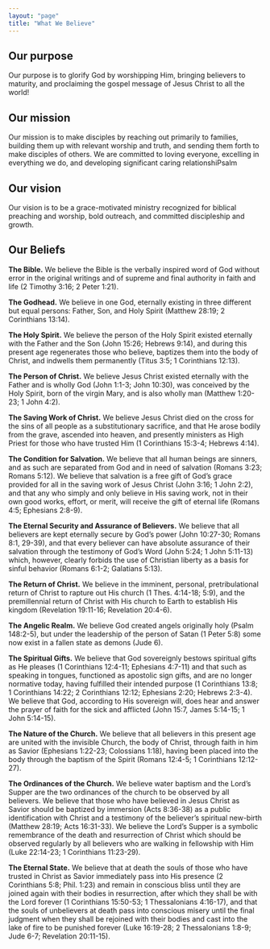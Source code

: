 ```yaml
---
layout: "page"
title: "What We Believe"
---
```

## Our purpose

Our purpose is to glorify God by worshipping Him, bringing believers to
maturity, and proclaiming the gospel message of Jesus Christ to all the world!

## Our mission

Our mission is to make disciples by reaching out primarily to families,
building them up with relevant worship and truth, and sending them forth to
make disciples of others. We are committed to loving everyone, excelling in
everything we do, and developing significant caring relationshiPsalm

## Our vision

Our vision is to be a grace-motivated ministry recognized for biblical
preaching and worship, bold outreach, and committed discipleship and growth.

## Our Beliefs

**The Bible.** We believe the Bible is the verbally inspired word of God
without error in the original writings and of supreme and final authority in
faith and life (2 Timothy 3:16; 2 Peter 1:21).

**The Godhead.** We believe in one God, eternally existing in three different
but equal persons: Father, Son, and Holy Spirit (Matthew 28:19; 2 Corinthians
13:14).

**The Holy Spirit.** We believe the person of the Holy Spirit existed
eternally with the Father and the Son (John 15:26; Hebrews 9:14), and during
this present age regenerates those who believe, baptizes them into the body of
Christ, and indwells them permanently (Titus 3:5; 1 Corinthians 12:13).

**The Person of Christ.** We believe Jesus Christ existed eternally with the
Father and is wholly God (John 1:1-3; John 10:30), was conceived by the Holy
Spirit, born of the virgin Mary, and is also wholly man (Matthew 1:20-23; 1
John 4:2).

**The Saving Work of Christ.** We believe Jesus Christ died on the cross for
the sins of all people as a substitutionary sacrifice, and that He arose
bodily from the grave, ascended into heaven, and presently ministers as High
Priest for those who have trusted Him (1 Corinthians 15:3-4; Hebrews 4:14).

**The Condition for Salvation.** We believe that all human beings are sinners,
and as such are separated from God and in need of salvation (Romans 3:23;
Romans 5:12). We believe that salvation is a free gift of God’s grace provided for
all in the saving work of Jesus Christ (John 3:16; 1 John 2:2), and that any
who simply and only believe in His saving work, not in their own good works,
effort, or merit, will receive the gift of eternal life (Romans 4:5; Ephesians
2:8-9).

**The Eternal Security and Assurance of Believers.** We believe that all
believers are kept eternally secure by God’s power (John 10:27-30; Romans 8:1,
29-39), and that every believer can have absolute assurance of their salvation
through the testimony of God’s Word (John 5:24; 1 John 5:11-13) which,
however, clearly forbids the use of Christian liberty as a basis for sinful
behavior (Romans 6:1-2; Galatians 5:13).

**The Return of Christ.** We believe in the imminent, personal,
pretribulational return of Christ to rapture out His church (1 Thes. 4:14-18;
5:9), and the premillennial return of Christ with His church to Earth to
establish His kingdom (Revelation 19:11-16; Revelation 20:4-6).

**The Angelic Realm.** We believe God created angels originally holy (Psalm
148:2-5), but under the leadership of the person of Satan (1 Peter 5:8) some
now exist in a fallen state as demons (Jude 6).

**The Spiritual Gifts.** We believe that God sovereignly bestows spiritual
gifts as He pleases (1 Corinthians 12:4-11; Ephesians 4:7-11) and that such as
speaking in tongues, functioned as apostolic sign gifts, and are no longer
normative today, having fulfilled their intended purpose (1 Corinthians 13:8;
1 Corinthians 14:22; 2 Corinthians 12:12; Ephesians 2:20; Hebrews 2:3-4). We believe that
God, according to His sovereign will, does hear and answer the prayer of faith
for the sick and afflicted (John 15:7, James 5:14-15; 1 John 5:14-15).

**The Nature of the Church.** We believe that all believers in this present
age are united with the invisible Church, the body of Christ, through faith in
him as Savior (Ephesians 1:22-23; Colossians 1:18), having been placed into
the body through the baptism of the Spirit (Romans 12:4-5; 1 Corinthians
12:12-27).

**The Ordinances of the Church.** We believe water baptism and the Lord’s
Supper are the two ordinances of the church to be observed by all believers.
We believe that those who have believed in Jesus Christ as Savior should be
baptized by immersion (Acts 8:36-38) as a public identification with Christ
and a testimony of the believer’s spiritual new-birth (Matthew 28:19; Acts
16:31-33). We believe the Lord’s Supper is a symbolic remembrance of the death
and resurrection of Christ which should be observed regularly by all believers
who are walking in fellowship with Him (Luke 22:14-23; 1 Corinthians
11:23-29).

**The Eternal State.** We believe that at death the souls of those who have
trusted in Christ as Savior immediately pass into His presence (2
Corinthians 5:8; Phil. 1:23) and remain in conscious bliss until they are
joined again with their bodies in resurrection, after which they shall be with
the Lord forever (1 Corinthians 15:50-53; 1 Thessalonians 4:16-17), and that the souls
of unbelievers at death pass into conscious misery until the final judgment
when they shall be rejoined with their bodies and cast into the lake of fire
to be punished forever (Luke 16:19-28; 2 Thessalonians 1:8-9; Jude 6-7; Revelation
20:11-15).
